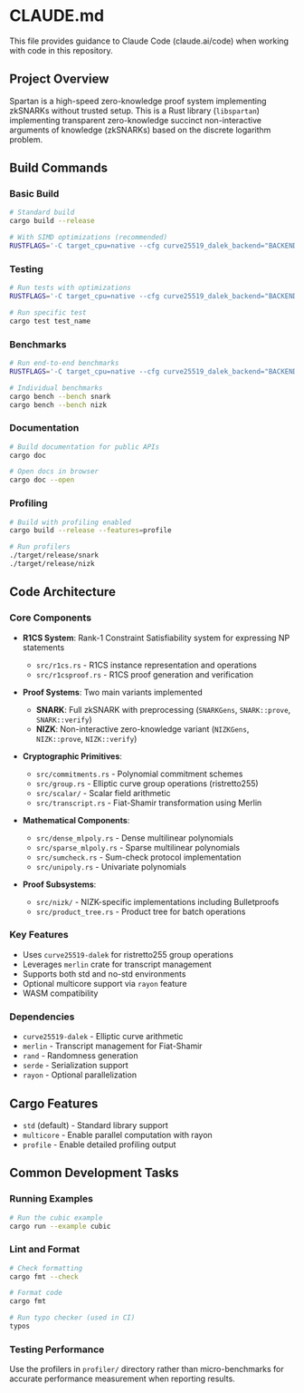 # CLAUDE.md

This file provides guidance to Claude Code (claude.ai/code) when working with code in this repository.

## Project Overview

Spartan is a high-speed zero-knowledge proof system implementing zkSNARKs without trusted setup. This is a Rust library (`libspartan`) implementing transparent zero-knowledge succinct non-interactive arguments of knowledge (zkSNARKs) based on the discrete logarithm problem.

## Build Commands

### Basic Build
```bash
# Standard build
cargo build --release

# With SIMD optimizations (recommended)
RUSTFLAGS='-C target_cpu=native --cfg curve25519_dalek_backend="BACKEND"' cargo build --release
```

### Testing
```bash
# Run tests with optimizations
RUSTFLAGS='-C target_cpu=native --cfg curve25519_dalek_backend="BACKEND"' cargo test

# Run specific test
cargo test test_name
```

### Benchmarks
```bash
# Run end-to-end benchmarks
RUSTFLAGS='-C target_cpu=native --cfg curve25519_dalek_backend="BACKEND"' cargo bench

# Individual benchmarks
cargo bench --bench snark
cargo bench --bench nizk
```

### Documentation
```bash
# Build documentation for public APIs
cargo doc

# Open docs in browser
cargo doc --open
```

### Profiling
```bash
# Build with profiling enabled
cargo build --release --features=profile

# Run profilers
./target/release/snark
./target/release/nizk
```

## Code Architecture

### Core Components

- **R1CS System**: Rank-1 Constraint Satisfiability system for expressing NP statements
  - `src/r1cs.rs` - R1CS instance representation and operations
  - `src/r1csproof.rs` - R1CS proof generation and verification

- **Proof Systems**: Two main variants implemented
  - **SNARK**: Full zkSNARK with preprocessing (`SNARKGens`, `SNARK::prove`, `SNARK::verify`)
  - **NIZK**: Non-interactive zero-knowledge variant (`NIZKGens`, `NIZK::prove`, `NIZK::verify`)

- **Cryptographic Primitives**:
  - `src/commitments.rs` - Polynomial commitment schemes
  - `src/group.rs` - Elliptic curve group operations (ristretto255)
  - `src/scalar/` - Scalar field arithmetic
  - `src/transcript.rs` - Fiat-Shamir transformation using Merlin

- **Mathematical Components**:
  - `src/dense_mlpoly.rs` - Dense multilinear polynomials
  - `src/sparse_mlpoly.rs` - Sparse multilinear polynomials
  - `src/sumcheck.rs` - Sum-check protocol implementation
  - `src/unipoly.rs` - Univariate polynomials

- **Proof Subsystems**:
  - `src/nizk/` - NIZK-specific implementations including Bulletproofs
  - `src/product_tree.rs` - Product tree for batch operations

### Key Features

- Uses `curve25519-dalek` for ristretto255 group operations
- Leverages `merlin` crate for transcript management
- Supports both std and no-std environments
- Optional multicore support via `rayon` feature
- WASM compatibility

### Dependencies

- `curve25519-dalek` - Elliptic curve arithmetic
- `merlin` - Transcript management for Fiat-Shamir
- `rand` - Randomness generation
- `serde` - Serialization support
- `rayon` - Optional parallelization

## Cargo Features

- `std` (default) - Standard library support
- `multicore` - Enable parallel computation with rayon
- `profile` - Enable detailed profiling output

## Common Development Tasks

### Running Examples
```bash
# Run the cubic example
cargo run --example cubic
```

### Lint and Format
```bash
# Check formatting
cargo fmt --check

# Format code
cargo fmt

# Run typo checker (used in CI)
typos
```

### Testing Performance
Use the profilers in `profiler/` directory rather than micro-benchmarks for accurate performance measurement when reporting results.